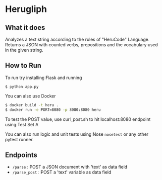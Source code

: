 # Herugliph

## What it does

Analyzes a text string according to the rules of "HeruCode" Language. 
Returns a JSON with counted verbs, prepositions and the vocabulary used in the given string.

## How to Run

To run try installing Flask and running

```
$ python app.py
```

You can also use Docker 

```bash
$ docker build -t heru .
$ docker run -e PORT=8080 -p 8080:8080 heru
```

To test the POST value, use curl_post.sh to hit localhost:8080 endpoint using Test Set A

You can also run logic and unit tests using Nose ```nosetest``` or any other pytest runner.

## Endpoints

* ```/parse``` : POST a JSON document with 'text' as data field
* ```/parse_post``` : POST a 'text' variable as data field